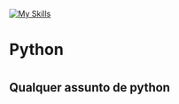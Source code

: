 [![My Skills](https://skillicons.dev/icons?i=python)](https://skillicons.dev)
  <h1>Python<h1>


<h2>Qualquer assunto de python</h2>
